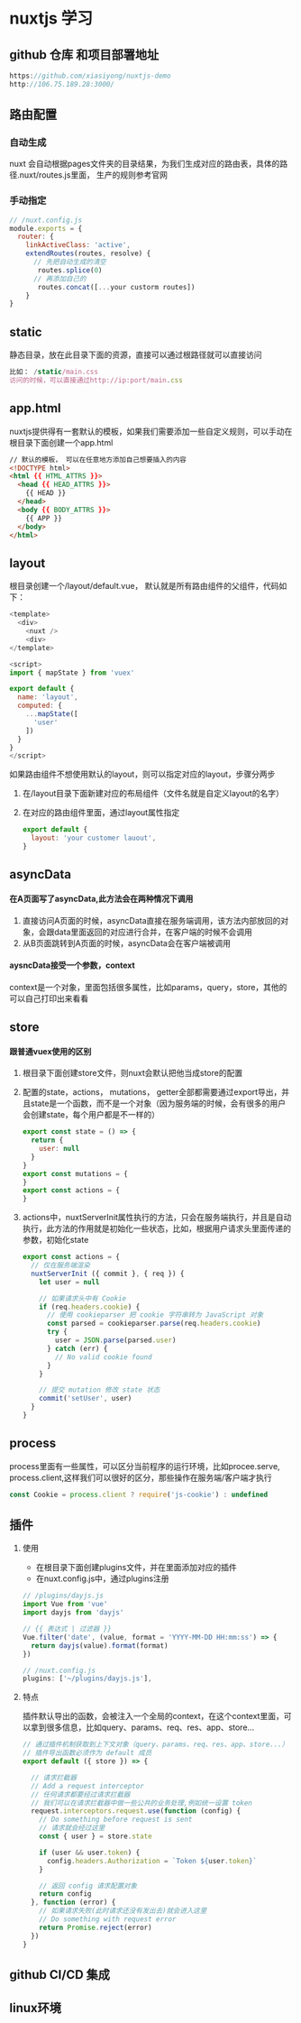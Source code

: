 # nuxtjs 学习

## github 仓库 和项目部署地址

```js
https://github.com/xiasiyong/nuxtjs-demo
http://106.75.189.28:3000/
```

## 路由配置

### 自动生成

nuxt 会自动根据pages文件夹的目录结果，为我们生成对应的路由表，具体的路径.nuxt/routes.js里面， 生产的规则参考官网

### 手动指定

```js
// /nuxt.config.js
module.exports = {
  router: {
    linkActiveClass: 'active',
    extendRoutes(routes, resolve) {
      // 先把自动生成的清空
       routes.splice(0)
      // 再添加自己的
       routes.concat([...your custorm routes])
    }
}
```

## static

静态目录，放在此目录下面的资源，直接可以通过根路径就可以直接访问

```js
比如： /static/main.css
访问的时候，可以直接通过http://ip:port/main.css
```



## app.html

nuxtjs提供得有一套默认的模板，如果我们需要添加一些自定义规则，可以手动在根目录下面创建一个app.html

```html
// 默认的模板， 可以在任意地方添加自己想要插入的内容
<!DOCTYPE html>
<html {{ HTML_ATTRS }}>
  <head {{ HEAD_ATTRS }}>
    {{ HEAD }}
  </head>
  <body {{ BODY_ATTRS }}>
    {{ APP }}
  </body>
</html>
```



## layout

根目录创建一个/layout/default.vue， 默认就是所有路由组件的父组件，代码如下：

```js
<template>
  <div>
    <nuxt />
 	<div>
</template>

<script>
import { mapState } from 'vuex'

export default {
  name: 'layout',
  computed: {
    ...mapState([
      'user'
    ])
  }
}
</script>
```

如果路由组件不想使用默认的layout，则可以指定对应的layout，步骤分两步

1. 在/layout目录下面新建对应的布局组件（文件名就是自定义layout的名字）

2. 在对应的路由组件里面，通过layout属性指定

   ```js
   export default {
     layout: 'your customer lauout',
   }
   ```

## asyncData

#### 在A页面写了asyncData,此方法会在两种情况下调用

1. 直接访问A页面的时候，asyncData直接在服务端调用，该方法内部放回的对象，会跟data里面返回的对应进行合并，在客户端的时候不会调用
2. 从B页面跳转到A页面的时候，asyncData会在客户端被调用

#### aysncData接受一个参数，context

​	context是一个对象，里面包括很多属性，比如params，query，store，其他的可以自己打印出来看看

## store

#### 跟普通vuex使用的区别

1. 根目录下面创建store文件，则nuxt会默认把他当成store的配置

2. 配置的state，actions， mutations， getter全部都需要通过export导出，并且state是一个函数，而不是一个对象（因为服务端的时候，会有很多的用户会创建state，每个用户都是不一样的）

   ```js
   export const state = () => {
     return {
       user: null
     }
   }
   export const mutations = {
   }
   export const actions = {
   }
   ```

3. actions中，nuxtServerInit属性执行的方法，只会在服务端执行，并且是自动执行，此方法的作用就是初始化一些状态，比如，根据用户请求头里面传递的参数，初始化state

   ```js
   export const actions = {
     // 仅在服务端渲染
     nuxtServerInit ({ commit }, { req }) {
       let user = null
   
       // 如果请求头中有 Cookie
       if (req.headers.cookie) {
         // 使用 cookieparser 把 cookie 字符串转为 JavaScript 对象
         const parsed = cookieparser.parse(req.headers.cookie)
         try {
           user = JSON.parse(parsed.user)
         } catch (err) {
           // No valid cookie found
         }
       }
   
       // 提交 mutation 修改 state 状态
       commit('setUser', user)
     }
   }
   ```

## process

process里面有一些属性，可以区分当前程序的运行环境，比如procee.serve, process.client,这样我们可以很好的区分，那些操作在服务端/客户端才执行	

```js
const Cookie = process.client ? require('js-cookie') : undefined
```



## 插件

1. 使用

   - 在根目录下面创建plugins文件，并在里面添加对应的插件
   - 在nuxt.config.js中，通过plugins注册

   ```js
   // /plugins/dayjs.js
   import Vue from 'vue'
   import dayjs from 'dayjs'
   
   // {{ 表达式 | 过滤器 }}
   Vue.filter('date', (value, format = 'YYYY-MM-DD HH:mm:ss') => {
     return dayjs(value).format(format)
   })
   
   // /nuxt.config.js
   plugins: ['~/plugins/dayjs.js'],
   ```

   

2. 特点

   插件默认导出的函数，会被注入一个全局的context，在这个context里面，可以拿到很多信息，比如query、params、req、res、app、store...

   ```js
   // 通过插件机制获取到上下文对象（query、params、req、res、app、store...）
   // 插件导出函数必须作为 default 成员
   export default ({ store }) => {
   
     // 请求拦截器
     // Add a request interceptor
     // 任何请求都要经过请求拦截器
     // 我们可以在请求拦截器中做一些公共的业务处理,例如统一设置 token
     request.interceptors.request.use(function (config) {
       // Do something before request is sent
       // 请求就会经过这里
       const { user } = store.state
   
       if (user && user.token) {
         config.headers.Authorization = `Token ${user.token}`
       }
   
       // 返回 config 请求配置对象
       return config
     }, function (error) {
       // 如果请求失败(此时请求还没有发出去)就会进入这里
       // Do something with request error
       return Promise.reject(error)
     })
   }
   ```

   

## github CI/CD 集成

## linux环境



